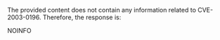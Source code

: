 The provided content does not contain any information related to CVE-2003-0196. Therefore, the response is:

NOINFO